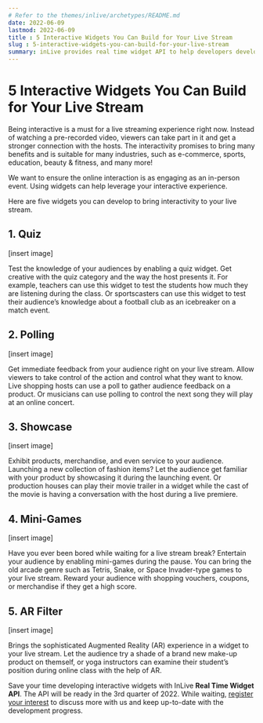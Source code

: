 ```yaml
---
# Refer to the themes/inlive/archetypes/README.md
date: 2022-06-09
lastmod: 2022-06-09
title : 5 Interactive Widgets You Can Build for Your Live Stream
slug : 5-interactive-widgets-you-can-build-for-your-live-stream
summary: inLive provides real time widget API to help developers develops interactive widgets for live streaming. There are 5 samples widgets ideas that you can develop which are quiz, polling, showcase, mini games, and AR filter.
---
```


# 5 Interactive Widgets You Can Build for Your Live Stream

Being interactive is a must for a live streaming experience right now. Instead of watching a pre-recorded video, viewers can take part in it and get a stronger connection with the hosts. The interactivity promises to bring many benefits and is suitable for many industries, such as e-commerce, sports, education, beauty & fitness, and many more!

We want to ensure the online interaction is as engaging as an in-person event. Using widgets can help leverage your interactive experience.

Here are five widgets you can develop to bring interactivity to your live stream.

## 1. Quiz

[insert image]

Test the knowledge of your audiences by enabling a quiz widget. Get creative with the quiz category and the way the host presents it. For example, teachers can use this widget to test the students how much they are listening during the class. Or sportscasters can use this widget to test their audience’s knowledge about a football club as an icebreaker on a match event.

## 2. Polling

[insert image]

Get immediate feedback from your audience right on your live stream. Allow viewers to take control of the action and control what they want to know. Live shopping hosts can use a poll to gather audience feedback on a product. Or musicians can use polling to control the next song they will play at an online concert.

## 3. Showcase

[insert image]

Exhibit products, merchandise, and even service to your audience. Launching a new collection of fashion items? Let the audience get familiar with your product by showcasing it during the launching event. Or production houses can play their movie trailer in a widget while the cast of the movie is having a conversation with the host during a live premiere.

## 4. Mini-Games

[insert image]

Have you ever been bored while waiting for a live stream break? Entertain your audience by enabling mini-games during the pause. You can bring the old arcade genre such as Tetris, Snake, or Space Invader-type games to your live stream. Reward your audience with shopping vouchers, coupons, or merchandise if they get a high score.

## 5. AR Filter

[insert image]

Brings the sophisticated Augmented Reality (AR) experience in a widget to your live stream. Let the audience try a shade of a brand new make-up product on themself, or yoga instructors can examine their student’s position during online class with the help of AR.

Save your time developing interactive widgets with InLive **Real Time Widget API**. The API will be ready in the 3rd quarter of 2022. While waiting, [register your interest](https://tally.so/r/wgD9aM) to discuss more with us and keep up-to-date with the development progress.
